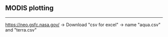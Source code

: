 ## MODIS plotting
---
https://neo.gsfc.nasa.gov/ -> Download "csv for excel" -> name "aqua.csv" and "terra.csv"